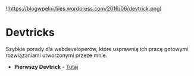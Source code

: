 !(https://blogwpelni.files.wordpress.com/2016/06/devtrick.png)

# Devtricks
Szybkie porady dla webdeveloperów, które usprawnią ich pracę gotowymi rozwiązaniami utworzonymi przeze mnie.

* **Pierwszy Devtrick** - [Tutaj](https://github.com/FuruArt/Devtricks/tree/%231-Devtrick)
